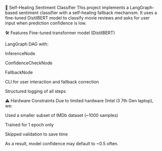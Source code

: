 📌 Self-Healing Sentiment Classifier
This project implements a LangGraph-based sentiment classifier with a self-healing fallback mechanism. It uses a fine-tuned DistilBERT model to classify movie reviews and asks for user input when prediction confidence is low.

🛠️ Features
Fine-tuned transformer model (DistilBERT)

LangGraph DAG with:

InferenceNode

ConfidenceCheckNode

FallbackNode

CLI for user interaction and fallback correction

Structured logging of all steps

⚠️ Hardware Constraints
Due to limited hardware (Intel i3 7th Gen laptop), we:

Used a smaller subset of IMDb dataset (~1000 samples)

Trained for 1 epoch only

Skipped validation to save time

As a result, model confidence may default to ~0.5 often.

